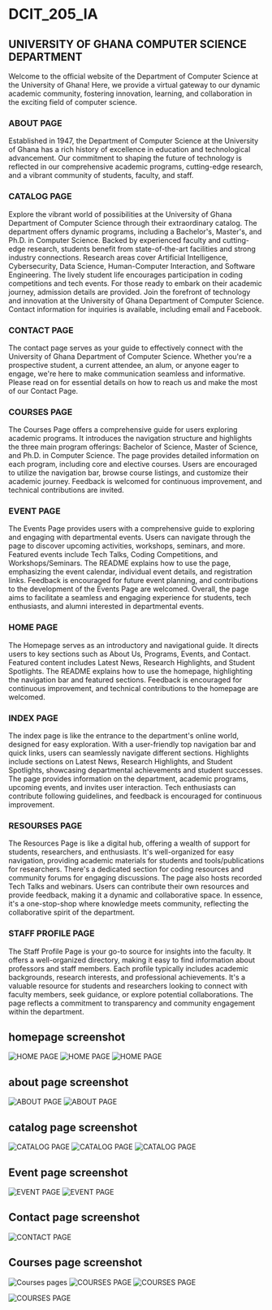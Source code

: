 # DCIT_205_IA
## UNIVERSITY OF GHANA COMPUTER SCIENCE DEPARTMENT

Welcome to the official website of the Department of Computer Science at the University of Ghana! Here, we provide a virtual gateway to our dynamic academic community, fostering innovation, learning, and collaboration in the exciting field of computer science.

### ABOUT PAGE

Established in 1947, the Department of Computer Science at the University of Ghana has a rich history of excellence in education and technological advancement. Our commitment to shaping the future of technology is reflected in our comprehensive academic programs, cutting-edge research, and a vibrant community of students, faculty, and staff.

### CATALOG PAGE

Explore the vibrant world of possibilities at the University of Ghana Department of Computer Science through their extraordinary catalog. The department offers dynamic programs, including a Bachelor's, Master's, and Ph.D. in Computer Science. Backed by experienced faculty and cutting-edge research, students benefit from state-of-the-art facilities and strong industry connections. Research areas cover Artificial Intelligence, Cybersecurity, Data Science, Human-Computer Interaction, and Software Engineering. The lively student life encourages participation in coding competitions and tech events. For those ready to embark on their academic journey, admission details are provided. Join the forefront of technology and innovation at the University of Ghana Department of Computer Science. Contact information for inquiries is available, including email and Facebook.

### CONTACT PAGE

The contact page serves as your guide to effectively connect with the University of Ghana Department of Computer Science. Whether you're a prospective student, a current attendee, an alum, or anyone eager to engage, we're here to make communication seamless and informative. Please read on for essential details on how to reach us and make the most of our Contact Page.

### COURSES PAGE

The Courses Page offers a comprehensive guide for users exploring academic programs. It introduces the navigation structure and highlights the three main program offerings: Bachelor of Science, Master of Science, and Ph.D. in Computer Science. The page provides detailed information on each program, including core and elective courses. Users are encouraged to utilize the navigation bar, browse course listings, and customize their academic journey. Feedback is welcomed for continuous improvement, and technical contributions are invited.

### EVENT PAGE

The Events Page provides users with a comprehensive guide to exploring and engaging with departmental events. Users can navigate through the page to discover upcoming activities, workshops, seminars, and more. Featured events include Tech Talks, Coding Competitions, and Workshops/Seminars. The README explains how to use the page, emphasizing the event calendar, individual event details, and registration links. Feedback is encouraged for future event planning, and contributions to the development of the Events Page are welcomed. Overall, the page aims to facilitate a seamless and engaging experience for students, tech enthusiasts, and alumni interested in departmental events.

### HOME PAGE

The Homepage serves as an introductory and navigational guide. It directs users to key sections such as About Us, Programs, Events, and Contact. Featured content includes Latest News, Research Highlights, and Student Spotlights. The README explains how to use the homepage, highlighting the navigation bar and featured sections. Feedback is encouraged for continuous improvement, and technical contributions to the homepage are welcomed.

### INDEX PAGE

The index page is like the entrance to the department's online world, designed for easy exploration. With a user-friendly top navigation bar and quick links, users can seamlessly navigate different sections. Highlights include sections on Latest News, Research Highlights, and Student Spotlights, showcasing departmental achievements and student successes. The page provides information on the department, academic programs, upcoming events, and invites user interaction. Tech enthusiasts can contribute following guidelines, and feedback is encouraged for continuous improvement.

### RESOURSES PAGE

The Resources Page is like a digital hub, offering a wealth of support for students, researchers, and enthusiasts. It's well-organized for easy navigation, providing academic materials for students and tools/publications for researchers. There's a dedicated section for coding resources and community forums for engaging discussions. The page also hosts recorded Tech Talks and webinars. Users can contribute their own resources and provide feedback, making it a dynamic and collaborative space. In essence, it's a one-stop-shop where knowledge meets community, reflecting the collaborative spirit of the department.

### STAFF PROFILE PAGE

The Staff Profile Page is your go-to source for insights into the faculty. It offers a well-organized directory, making it easy to find information about professors and staff members. Each profile typically includes academic backgrounds, research interests, and professional achievements. It's a valuable resource for students and researchers looking to connect with faculty members, seek guidance, or explore potential collaborations. The page reflects a commitment to transparency and community engagement within the department.


## homepage screenshot
![HOME PAGE](ZC/Screenshot.png)
![HOME PAGE](screenshot1.png)
![HOME PAGE](screenshot2.png)

## about page screenshot
![ABOUT PAGE](screenshot3.png)
![ABOUT PAGE](screenshot4.png)

## catalog page screenshot

![CATALOG PAGE](screenshot5.png)
![CATALOG PAGE](screenshot6.png)
![CATALOG PAGE](screenshot7.png)

## Event page screenshot
![EVENT PAGE](screenshot8.png)
![EVENT PAGE](screenshot9.png)

## Contact page screenshot
![CONTACT PAGE](screenshot10.png)

## Courses page screenshot
![Courses pages](screenshot11.png)
![COURSES PAGE](screenshot12.png)
![COURSES PAGE](screenshot13.png)

![COURSES PAGE](screenshot14.png)














